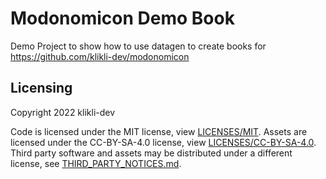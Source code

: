 <!--
SPDX-FileCopyrightText: 2022 klikli-dev

SPDX-License-Identifier: MIT
-->

# Modonomicon Demo Book

Demo Project to show how to use datagen to create books for https://github.com/klikli-dev/modonomicon 

## Licensing

Copyright 2022 klikli-dev

Code is licensed under the MIT license, view [LICENSES/MIT](./LICENSES/MIT.txt).
Assets are licensed under the CC-BY-SA-4.0 license, view [LICENSES/CC-BY-SA-4.0](./LICENSES/CC-BY-4.0.txt).
Third party software and assets may be distributed under a different license, see [THIRD_PARTY_NOTICES.md](./THIRD_PARTY_NOTICES.md).
